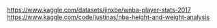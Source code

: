 https://www.kaggle.com/datasets/jinxbe/wnba-player-stats-2017
https://www.kaggle.com/code/justinas/nba-height-and-weight-analysis
